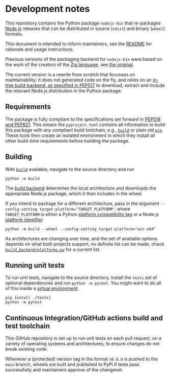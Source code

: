 # Development notes

This repository contains the Python package `nodejs-bin` that re-packages
[Node.js][nodejs] releases that can be distributed in source (`sdist`) and
binary (`wheel`) formats. 

This document is intended to inform maintainers, see the [README][readme] for
rationale and usage instructions.

Previous versions of the packaging backend for `nodejs-bin` were based on the
work of the creators of the [Zig language][ziglang], see [the
original][zig-pypi].

The current version is a rewrite from scratch that focusses on maintainability:
it does not generated code on the fly, and relies on an [in-tree build-backend,
as specified in PEP517][pep517-intree-build-backend] to download, extract and
include the relevant Node.js distribution in the Python package.


## Requirements

The package is fully compliant to the specifications set forward in [PEP518 and
PEP621][packaging-pyproject]. This means the `pyproject.toml` contains all
information to build this package with any compliant build toolchain, e.g.,
[`build`][python-build] or plain old [`pip`][python-pip]. These tools then
create an isolated environment in which they install all other build-time
requirements before building the package.


## Building

With [`build`][python-build] available, navigate to the source directory and run 

```
python -m build
```

The [build backend][build-backend] determines the local architecture and
downloads the appropriate Node.js package, which it then includes in the wheel.

If you intend to package for a different architecture, pass in the argument
`--config-setting target-platform="TARGET_PLATFORM"`, where `TARGET_PLATFORM` is
either a Python [platform compatibility tag][python-platform-tag] or a Node.js
[platform identifier][nodejs-platforms].

```
python -m build --wheel --config-setting target-platform="win-x64"
```

As architectures are changing over time, and the set of available options
depends on what both projects support, no definite list can be made, check
[`build_backend/platforms.py`][build-backend-platforms] for a current list.


## Running unit tests

To run unit tests, navigate to the source directory, install the `tests` set of
optional dependencies and run `python -m pytest`. You might want to do all of
this inside a [virtual environment][python-venv].

```
pip install .[tests]
python -m pytest
```


## Continuous Integration/GitHub actions build and test toolchain

This GitHub repository is set up to run unit tests on each pull request, on a
variety of operating systems and architectures, to ensure changes do not break
existing code.

Whenever a (protected) version tag in the format `v0.0.0` is pushed to the
`main` branch, wheels are built and published to PyPi if tests pass
successfully and maintainers approve of the changeset.


<!-- links -->
[build-backend-platforms]: build_backend/platforms.py
[build-backend]: build_backend/
[nodejs-platforms]: https://github.com/nodejs/node/blob/main/BUILDING.md#platform-list
[nodejs]: https://nodejs.org/
[packaging-pyproject]: https://packaging.python.org/en/latest/specifications/pyproject-toml/
[pep517-intree-build-backend]: https://peps.python.org/pep-0517/#build-backend-interface
[python-build]: https://build.pypa.io/en/stable/index.html
[python-pip]: https://pip.pypa.io/en/stable/
[python-platform-tag]: https://packaging.python.org/en/latest/specifications/platform-compatibility-tags/
[python-venv]: https://docs.python.org/3/library/venv.html
[readme]: README.md
[zig-pypi]: https://github.com/ziglang/zig-pypi
[ziglang]: https://ziglang.org/
